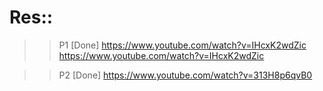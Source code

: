 Res::
=====
>> P1 [Done]
https://www.youtube.com/watch?v=IHcxK2wdZic
https://www.youtube.com/watch?v=IHcxK2wdZic

>> P2 [Done]
https://www.youtube.com/watch?v=313H8p6qvB0

